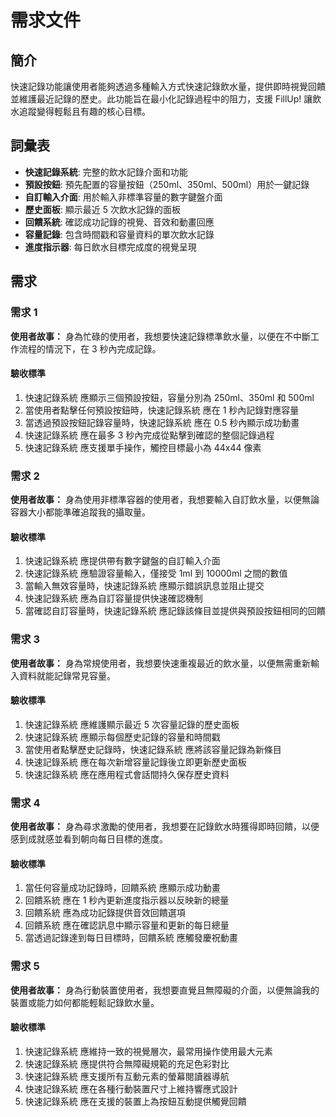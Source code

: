 # 需求文件

## 簡介

快速記錄功能讓使用者能夠透過多種輸入方式快速記錄飲水量，提供即時視覺回饋並維護最近記錄的歷史。此功能旨在最小化記錄過程中的阻力，支援 FillUp! 讓飲水追蹤變得輕鬆且有趣的核心目標。

## 詞彙表

- **快速記錄系統**: 完整的飲水記錄介面和功能
- **預設按鈕**: 預先配置的容量按鈕（250ml、350ml、500ml）用於一鍵記錄
- **自訂輸入介面**: 用於輸入非標準容量的數字鍵盤介面
- **歷史面板**: 顯示最近 5 次飲水記錄的面板
- **回饋系統**: 確認成功記錄的視覺、音效和動畫回應
- **容量記錄**: 包含時間戳和容量資料的單次飲水記錄
- **進度指示器**: 每日飲水目標完成度的視覺呈現

## 需求

### 需求 1

**使用者故事：** 身為忙碌的使用者，我想要快速記錄標準飲水量，以便在不中斷工作流程的情況下，在 3 秒內完成記錄。

#### 驗收標準

1. 快速記錄系統 應顯示三個預設按鈕，容量分別為 250ml、350ml 和 500ml
2. 當使用者點擊任何預設按鈕時，快速記錄系統 應在 1 秒內記錄對應容量
3. 當透過預設按鈕記錄容量時，快速記錄系統 應在 0.5 秒內顯示成功動畫
4. 快速記錄系統 應在最多 3 秒內完成從點擊到確認的整個記錄過程
5. 快速記錄系統 應支援單手操作，觸控目標最小為 44x44 像素

### 需求 2

**使用者故事：** 身為使用非標準容器的使用者，我想要輸入自訂飲水量，以便無論容器大小都能準確追蹤我的攝取量。

#### 驗收標準

1. 快速記錄系統 應提供帶有數字鍵盤的自訂輸入介面
2. 快速記錄系統 應驗證容量輸入，僅接受 1ml 到 10000ml 之間的數值
3. 當輸入無效容量時，快速記錄系統 應顯示錯誤訊息並阻止提交
4. 快速記錄系統 應為自訂容量提供快速確認機制
5. 當確認自訂容量時，快速記錄系統 應記錄該條目並提供與預設按鈕相同的回饋

### 需求 3

**使用者故事：** 身為常規使用者，我想要快速重複最近的飲水量，以便無需重新輸入資料就能記錄常見容量。

#### 驗收標準

1. 快速記錄系統 應維護顯示最近 5 次容量記錄的歷史面板
2. 快速記錄系統 應顯示每個歷史記錄的容量和時間戳
3. 當使用者點擊歷史記錄時，快速記錄系統 應將該容量記錄為新條目
4. 快速記錄系統 應在每次新增容量記錄後立即更新歷史面板
5. 快速記錄系統 應在應用程式會話間持久保存歷史資料

### 需求 4

**使用者故事：** 身為尋求激勵的使用者，我想要在記錄飲水時獲得即時回饋，以便感到成就感並看到朝向每日目標的進度。

#### 驗收標準

1. 當任何容量成功記錄時，回饋系統 應顯示成功動畫
2. 回饋系統 應在 1 秒內更新進度指示器以反映新的總量
3. 回饋系統 應為成功記錄提供音效回饋選項
4. 回饋系統 應在確認訊息中顯示容量和更新的每日總量
5. 當透過記錄達到每日目標時，回饋系統 應觸發慶祝動畫

### 需求 5

**使用者故事：** 身為行動裝置使用者，我想要直覺且無障礙的介面，以便無論我的裝置或能力如何都能輕鬆記錄飲水量。

#### 驗收標準

1. 快速記錄系統 應維持一致的視覺層次，最常用操作使用最大元素
2. 快速記錄系統 應提供符合無障礙規範的充足色彩對比
3. 快速記錄系統 應支援所有互動元素的螢幕閱讀器導航
4. 快速記錄系統 應在各種行動裝置尺寸上維持響應式設計
5. 快速記錄系統 應在支援的裝置上為按鈕互動提供觸覺回饋